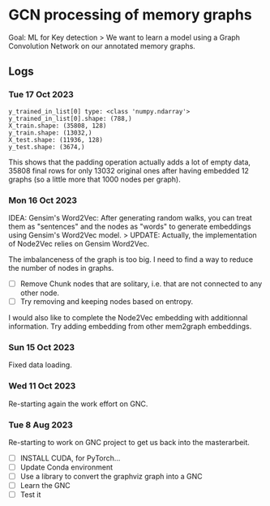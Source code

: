 # GCN processing of memory graphs

Goal: ML for Key detection > We want to learn a model using a Graph Convolution Network on our annotated memory graphs.

## Logs

### Tue 17 Oct 2023

```
y_trained_in_list[0] type: <class 'numpy.ndarray'>
y_trained_in_list[0].shape: (788,)
X_train.shape: (35808, 128)
y_train.shape: (13032,)
X_test.shape: (11936, 128)
y_test.shape: (3674,)
```

This shows that the padding operation actually adds a lot of empty data, 35808 final rows for only 13032 original ones after having embedded 12 graphs (so a little more that 1000 nodes per graph).

### Mon 16 Oct 2023

IDEA: Gensim's Word2Vec: After generating random walks, you can treat them as "sentences" and the nodes as "words" to generate embeddings using Gensim's Word2Vec model. > UPDATE: Actually, the implementation of Node2Vec relies on Gensim Word2Vec.

The imbalanceness of the graph is too big. I need to find a way to reduce the number of nodes in graphs.

* [ ] Remove Chunk nodes that are solitary, i.e. that are not connected to any other node.
* [ ] Try removing and keeping nodes based on entropy.

I would also like to complete the Node2Vec embedding with additionnal information. Try adding embedding from other mem2graph embeddings.

### Sun 15 Oct 2023

Fixed data loading.

### Wed 11 Oct 2023

Re-starting again the work effort on GNC.

### Tue 8 Aug 2023

Re-starting to work on GNC project to get us back into the masterarbeit.

* [ ] INSTALL CUDA, for PyTorch...
* [ ] Update Conda environment
* [ ] Use a library to convert the graphviz graph into a GNC
* [ ] Learn the GNC
* [ ] Test it
